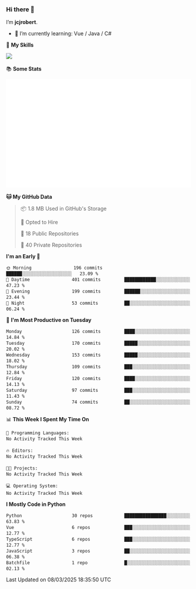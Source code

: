 ### Hi there 👋

I’m **jcjrobert**.

- 🌱 I’m currently learning: Vue / Java / C#

🌟 **My Skills**

![](https://img.shields.io/badge/-Python-3e74a2?style=flat-square&logo=Python&logoColor=fff)

📚 **Some Stats**

![](https://github.com/jcjrobert/github-stats/blob/master/generated/overview.svg)

<!--START_SECTION:waka-->
**🐱 My GitHub Data** 

> 📦 1.8 MB Used in GitHub's Storage 
 > 
> 💼 Opted to Hire
 > 
> 📜 18 Public Repositories 
 > 
> 🔑 40 Private Repositories 
 > 
**I'm an Early 🐤** 

```text
🌞 Morning                196 commits         ██████░░░░░░░░░░░░░░░░░░░   23.09 % 
🌆 Daytime                401 commits         ████████████░░░░░░░░░░░░░   47.23 % 
🌃 Evening                199 commits         ██████░░░░░░░░░░░░░░░░░░░   23.44 % 
🌙 Night                  53 commits          ██░░░░░░░░░░░░░░░░░░░░░░░   06.24 % 
```
📅 **I'm Most Productive on Tuesday** 

```text
Monday                   126 commits         ████░░░░░░░░░░░░░░░░░░░░░   14.84 % 
Tuesday                  170 commits         █████░░░░░░░░░░░░░░░░░░░░   20.02 % 
Wednesday                153 commits         █████░░░░░░░░░░░░░░░░░░░░   18.02 % 
Thursday                 109 commits         ███░░░░░░░░░░░░░░░░░░░░░░   12.84 % 
Friday                   120 commits         ████░░░░░░░░░░░░░░░░░░░░░   14.13 % 
Saturday                 97 commits          ███░░░░░░░░░░░░░░░░░░░░░░   11.43 % 
Sunday                   74 commits          ██░░░░░░░░░░░░░░░░░░░░░░░   08.72 % 
```


📊 **This Week I Spent My Time On** 

```text
💬 Programming Languages: 
No Activity Tracked This Week

🔥 Editors: 
No Activity Tracked This Week

🐱‍💻 Projects: 
No Activity Tracked This Week

💻 Operating System: 
No Activity Tracked This Week
```

**I Mostly Code in Python** 

```text
Python                   30 repos            ████████████████░░░░░░░░░   63.83 % 
Vue                      6 repos             ███░░░░░░░░░░░░░░░░░░░░░░   12.77 % 
TypeScript               6 repos             ███░░░░░░░░░░░░░░░░░░░░░░   12.77 % 
JavaScript               3 repos             ██░░░░░░░░░░░░░░░░░░░░░░░   06.38 % 
Batchfile                1 repo              █░░░░░░░░░░░░░░░░░░░░░░░░   02.13 % 
```




 Last Updated on 08/03/2025 18:35:50 UTC
<!--END_SECTION:waka-->
